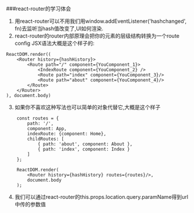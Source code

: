 ###react-router的学习体会
1.	用react-router可以不用我们用window.addEventListener('hashchanged', fn)去监听当hash值改变了,UI如何渲染.  
2.	react-router的router内部原理会把你的<Route>元素的层级结构转换为一个route config JSX语法大概是这个样子的:  
```
ReactDOM.render((
	<Router history={hashHistory}>
		<Route path="/" component={YouComponent_1}>
			<IndexRoute component={YouComponent_2} />
			<Route path="index" component={YouComponent_3}/>
			<Route path="about" component={YouComponent_4}/>
		</Route>	
	</Router>
), document.body)
```
3.	如果你不喜欢这种写法也可以简单的对象代替它,大概是这个样子  
```
	const routes = {
		path: '/',
		component: App,
		indexRoute: {component: Home},
		childRoutes: [
			{ path: 'about', component: About },
			{ path: 'index', component: Index }
		]
	};
	
	ReactDOM.render(
		<Router history={hashHistory} routes={routes}/>,
		document.body
	);
```
4.	我们可以通过react-router的this.props.location.query.paramName得到url中传的参数值
